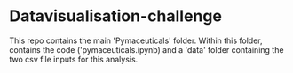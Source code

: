 # Datavisualisation-challenge
This repo contains the main 'Pymaceuticals' folder. Within this folder, contains the code ('pymaceuticals.ipynb) and a 'data' folder containing the two csv file inputs for this analysis. 
